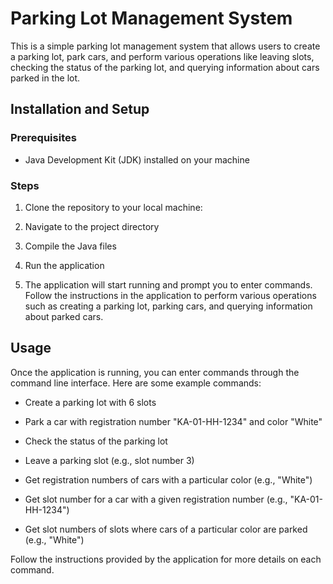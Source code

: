 # Parking Lot Management System

This is a simple parking lot management system that allows users to create a parking lot, park cars, and perform various operations like leaving slots, checking the status of the parking lot, and querying information about cars parked in the lot.

## Installation and Setup

### Prerequisites
- Java Development Kit (JDK) installed on your machine

### Steps
1. Clone the repository to your local machine:

2. Navigate to the project directory

3. Compile the Java files

4. Run the application

5. The application will start running and prompt you to enter commands. Follow the instructions in the application to perform various operations such as creating a parking lot, parking cars, and querying information about parked cars.

## Usage

Once the application is running, you can enter commands through the command line interface. Here are some example commands:

- Create a parking lot with 6 slots

- Park a car with registration number "KA-01-HH-1234" and color "White"

- Check the status of the parking lot

- Leave a parking slot (e.g., slot number 3)

- Get registration numbers of cars with a particular color (e.g., "White")

- Get slot number for a car with a given registration number (e.g., "KA-01-HH-1234")

- Get slot numbers of slots where cars of a particular color are parked (e.g., "White")

Follow the instructions provided by the application for more details on each command.

